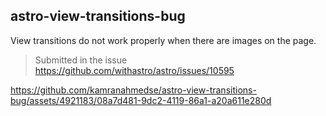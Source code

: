## astro-view-transitions-bug

View transitions do not work properly when there are images on the page.
> Submitted in the issue https://github.com/withastro/astro/issues/10595

https://github.com/kamranahmedse/astro-view-transitions-bug/assets/4921183/08a7d481-9dc2-4119-86a1-a20a611e280d


